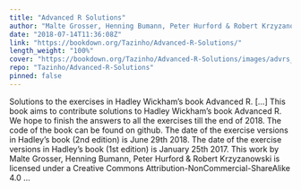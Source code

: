 ```yaml
---
title: "Advanced R Solutions"
author: "Malte Grosser, Henning Bumann, Peter Hurford & Robert Krzyzanowski"
date: "2018-07-14T11:36:08Z"
link: "https://bookdown.org/Tazinho/Advanced-R-Solutions/"
length_weight: "100%"
cover: "https://bookdown.org/Tazinho/Advanced-R-Solutions/images/advrs_cover3.png"
repo: "Tazinho/Advanced-R-Solutions"
pinned: false
---
```


Solutions to the exercises in Hadley Wickham’s book Advanced R. [...] This book aims to contribute solutions to Hadley Wickham’s book Advanced R. We hope to finish the answers to all the exercises till the end of 2018. The code of the book can be found on github. The date of the exercise versions in Hadley’s book (2nd edition) is June 29th 2018. The date of the exercise versions in Hadley’s book (1st edition) is January 25th 2017. This work by Malte Grosser, Henning Bumann, Peter Hurford & Robert Krzyzanowski is licensed under a Creative Commons Attribution-NonCommercial-ShareAlike 4.0 ...
